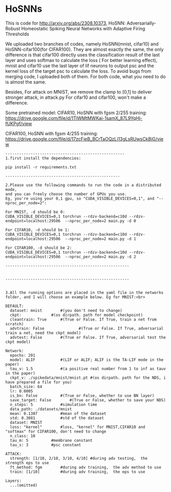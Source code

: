 # HoSNNs
This is code for http://arxiv.org/abs/2308.10373, HoSNN: Adversarially-Robust Homeostatic Spiking Neural Networks with
Adaptive Firing Thresholds

We uploaded two branches of codes, namely HoSNN(mnist, cifar10) and HoSNN-cifar100(for CIFAR100). They are almost exactly the same, the only difference is that cifar100 directly uses the classification result of the last layer and uses softmax to calculate the loss ( For better learning effect), mnist and cifar10 use the last layer of lif neurons to output psc and the kernel loss of the target psc to calculate the loss. To avoid bugs from merging code, I uploaded both of them. For both code, what you need to do is almost the same.

Besides, For attack on MNIST, we remove the clamp to [0,1] to deliver stronger attack, in attack.py
For cifar10 and cifar100, won't make a difference.

Some pretrained model:
CIFAR10, HoSNN with fgsm 2/255 training: 
https://drive.google.com/file/d/1TIWMtMWKai-1samX_87L9YqHj-fUKPgf/view

CIFAR100, HoSNN with fgsm 4/255 training: 
https://drive.google.com/file/d/17zcFieB_BCrTaOQzLj13gLsRUwsCkBiG/view

```plaintext
----------------------------------------------------
1.first install the dependencies:

pip install -r requirements.txt

--------------------------------------------------

2.Please use the following commands to run the code in a distributed mode, 
and you can freely choose the number of GPUs you use. 
Eg, you're using your 0,1 gpu, so "CUDA_VISIBLE_DEVICES=0,1", and "--nproc_per_node=2":

For MNIST, -d should be 0: 
CUDA_VISIBLE_DEVICES=0,1 torchrun --rdzv-backend=c10d --rdzv-endpoint=localhost:29506  --nproc_per_node=2 main.py -d 0

For CIFAR10, -d should be 1: 
CUDA_VISIBLE_DEVICES=0,1 torchrun --rdzv-backend=c10d --rdzv-endpoint=localhost:29506  --nproc_per_node=2 main.py -d 1

For CIFAR100, -d should be 2: 
CUDA_VISIBLE_DEVICES=0,1 torchrun --rdzv-backend=c10d --rdzv-endpoint=localhost:29506  --nproc_per_node=2 main.py -d 2

------------------------------------------------------


------------------------------------------------------


3.All the running options are placed in the yaml file in the networks folder, and I will choose an example below. Eg for MNIST:<br>

DEFAULT:
  dataset: mnist 		#(you don't need to change)  
  ckpt: 			#(os dirpath. path for model checkpoint)
  cleantrain: True		#(True or False. If True, train a net from scratch)
  advtrain: False               #(True or False. If True, adversarial train a net, need the ckpt model)
  advtest: False		#(True or False. If True, adversarial test the ckpt model)
	
Network:
  epochs: 201
  model: ALIF			#(LIF or ALIF; ALIF is the TA-LIF mode in the paper)
  tau_v: 1.5			#(a positive real number from 1 to inf as tauv in the paper)
  ckpt_v: ./spikedata/mnist/mnist.pt #(os dirpath. path for the NDS, i have prepared a file for you)
  batch_size: 64
  lr: 0.0005
  is_bn: False			#(True or False, whether to use BN layer)
  save_target: False		#(True or False, whether to save your NDS)
  n_steps: 5			#simulation time
  data_path: ./datasets/mnist	
  mean: 0.1307			#mean of the dataset
  std: 0.3081			#std of the dataset
  dataset: MNIST
  loss: "kernel"		#loss, "kernel" for MNIST,CIFAR10 and "softmax" for CIFAR100, don't need to change
  n_class: 10			
  tau_m: 5			#membrane constant
  tau_s: 3			#psc constant

ATTACK:
  strength: [1/10, 2/10, 3/10, 4/10] #during adv testing,  the strength eps to use
  ft_method: fgm		#during adv training,  the adv method to use
  train: [1/10]			#during adv training,  the eps to use

Layers:
  ...(omitted)
```
